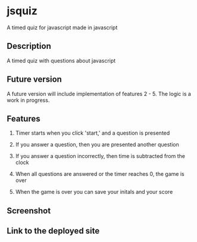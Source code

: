 # jsquiz
A timed quiz for javascript made in javascript

## Description
A timed quiz with questions about javascript

## Future version
A future version will include implementation of features 2 - 5.  The logic is a work in progress.

## Features
1. Timer starts when you click 'start,' and a question is presented

2. If you answer a question, then you are presented another question

3. If you answer a question incorrectly, then time is subtracted from the clock

4. When all questions are answered or the timer reaches 0, the game is over

5. When the game is over you can save your initals and your score



## Screenshot

## Link to the deployed site


